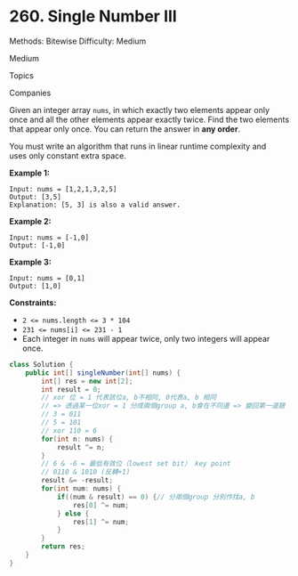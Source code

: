 # 260. Single Number III

Methods: Bitewise
Difficulty: Medium

Medium

Topics

Companies

Given an integer array `nums`, in which exactly two elements appear only once and all the other elements appear exactly twice. Find the two elements that appear only once. You can return the answer in **any order**.

You must write an algorithm that runs in linear runtime complexity and uses only constant extra space.

**Example 1:**

```
Input: nums = [1,2,1,3,2,5]
Output: [3,5]
Explanation: [5, 3] is also a valid answer.

```

**Example 2:**

```
Input: nums = [-1,0]
Output: [-1,0]

```

**Example 3:**

```
Input: nums = [0,1]
Output: [1,0]

```

**Constraints:**

- `2 <= nums.length <= 3 * 104`
- `231 <= nums[i] <= 231 - 1`
- Each integer in `nums` will appear twice, only two integers will appear once.

```java
class Solution {
    public int[] singleNumber(int[] nums) {
        int[] res = new int[2];
        int result = 0;
        // xor 位 = 1 代表該位a, b不相同, 0代表a, b 相同 
        // => 透過某一位xor = 1 分成兩個group a, b會在不同邊 => 變回第一道題
        // 3 = 011
        // 5 = 101
        // xor 110 = 6
        for(int n: nums) {
            result ^= n;
        }
        // 6 & -6 = 最低有效位（lowest set bit） key point
        // 0110 & 1010 (反轉+1)
        result &= -result;
        for(int num: nums) {
            if((num & result) == 0) {// 分兩個group 分別作找a, b 
                res[0] ^= num;
            } else {
                res[1] ^= num;
            }
        }
        return res;
    }
}
```